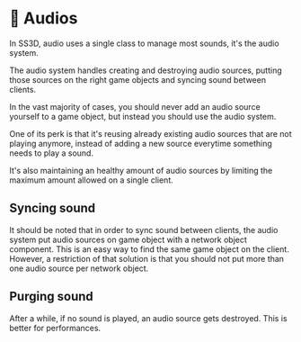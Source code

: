 # 📣 Audios

In SS3D, audio uses a single class to manage most sounds, it's the audio system.

The audio system handles creating and destroying audio sources, putting those sources on the right game objects and syncing sound between clients.

In the vast majority of cases, you should never add an audio source yourself to a game object, but instead you should use the audio system.

One of its perk is that it's reusing already existing audio sources that are not playing anymore, instead of adding a new source everytime something needs to play a sound.

It's also maintaining an healthy amount of audio sources by limiting the maximum amount allowed on a single client.





## Syncing sound&#x20;

It should be noted that in order to sync sound between clients, the audio system put audio sources on game object with a network object component. This is an easy way to find the same game object on the client. However, a restriction of that solution is that you should not put more than one audio source per network object.



## Purging sound

After a while, if no sound is played, an audio source gets destroyed. This is better for performances.
